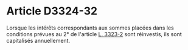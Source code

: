 # Article D3324-32

  
Lorsque les intérêts correspondants aux sommes placées dans les conditions prévues au 2° de l'article [L. 3323-2][1] sont réinvestis, ils sont capitalisés annuellement.

 [1]: /affichCodeArticle.do?cidTexte=LEGITEXT000006072050&idArticle=LEGIARTI000006903003&dateTexte=&categorieLien=cid